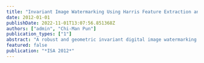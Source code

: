 ```yaml
---
title: "Invariant Image Watermarking Using Harris Feature Extraction and Zernike Moments"
date: 2012-01-01
publishDate: 2022-11-01T13:07:56.851368Z
authors: ["admin", "Chi-Man Pun"]
publication_types: ["1"]
abstract: "A robust and geometric invariant digital image watermarking scheme based on feature extraction and local Zernike transform is proposed in this paper. The Adaptive Harris Detector is proposed to extract feature patches for watermarking use. A local Zernike moments-based watermarking scheme is raised, where the watermarked patches can be obtained directly by inverse Zernike Transform. Each extracted circular patch is decomposed into a collection of binary patches and Zernike transform is applied to the appointed binary patches. Magnitudes of the local Zernike moments are calculated and modified to embed the watermarks. Inverse Zernike transform is applied to reconstruct the watermarked binary patch. Experimental results show that the proposed scheme is very robust against geometric distortion such as rotation, scaling, cropping, and affine transformation, and common signal processing."
featured: false
publication: "*ISA 2012*"
---
```


